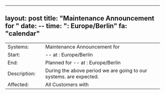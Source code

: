 --- 
 layout: post 
 title: "Maintenance Announcement for " 
 date: -- 
 time: ":  Europe/Berlin" 
 fa: "calendar" 
 --- 
 |                   |   |                                                                      | 
 |-------------------|---|----------------------------------------------------------------------| 
 | Systems:          |   | Maintenance Announcement for | 
 | Start:            |   | -- at :  Europe/Berlin | 
 | End:              |   | Planned for -- at :   Europe/Berlin | 
 | Description:      |   | During the above period we are going to  our  systems.  are expected. | 
 | Affected:         |   |All Customers with  | 
